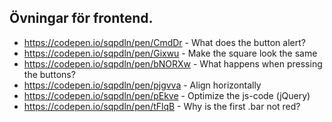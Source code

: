 

## Övningar för frontend.

* https://codepen.io/sqpdln/pen/CmdDr - What does the button alert?
* https://codepen.io/sqpdln/pen/Gixwu - Make the square look the same
* https://codepen.io/sqpdln/pen/bNORXw - What happens when pressing the buttons?
* https://codepen.io/sqpdln/pen/pjgvva - Align horizontally
* https://codepen.io/sqpdln/pen/pEkve - Optimize the js-code (jQuery)
* https://codepen.io/sqpdln/pen/tFlqB - Why is the first .bar not red?